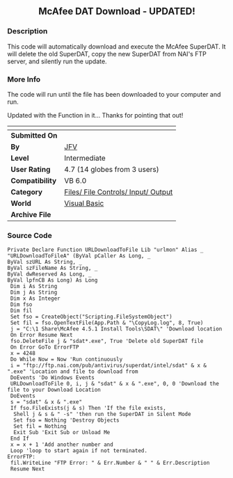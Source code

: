 ﻿<div align="center">

## McAfee DAT Download \- UPDATED\!


</div>

### Description

This code will automatically download and execute the McAfee SuperDAT. It will delete the old SuperDAT, copy the new SuperDAT from NAI's FTP server, and silently run the update.
 
### More Info
 
The code will run until the file has been downloaded to your computer and run.

Updated with the Function in it... Thanks for pointing that out!


<span>             |<span>
---                |---
**Submitted On**   |
**By**             |[JFV](https://github.com/Planet-Source-Code/PSCIndex/blob/master/ByAuthor/jfv.md)
**Level**          |Intermediate
**User Rating**    |4.7 (14 globes from 3 users)
**Compatibility**  |VB 6\.0
**Category**       |[Files/ File Controls/ Input/ Output](https://github.com/Planet-Source-Code/PSCIndex/blob/master/ByCategory/files-file-controls-input-output__1-3.md)
**World**          |[Visual Basic](https://github.com/Planet-Source-Code/PSCIndex/blob/master/ByWorld/visual-basic.md)
**Archive File**   |[](https://github.com/Planet-Source-Code/jfv-mcafee-dat-download-updated__1-43489/archive/master.zip)





### Source Code

```
Private Declare Function URLDownloadToFile Lib "urlmon" Alias _
"URLDownloadToFileA" (ByVal pCaller As Long, _
ByVal szURL As String, _
ByVal szFileName As String, _
ByVal dwReserved As Long, _
ByVal lpfnCB As Long) As Long
 Dim i As String
 Dim j As String
 Dim x As Integer
 Dim fso
 Dim fil
 Set fso = CreateObject("Scripting.FileSystemObject")
 Set fil = fso.OpenTextFile(App.Path & "\CopyLog.log", 8, True)
 j = "C:\1 Share\McAfee 4.5.1 Install Tools\SDAT\" 'Download location
 On Error Resume Next
 fso.DeleteFile j & "sdat*.exe", True 'Delete old SuperDAT file
 On Error GoTo ErrorFTP
 x = 4248
 Do While Now = Now 'Run continuously
 i = "ftp://ftp.nai.com/pub/antivirus/superdat/intel/sdat" & x & ".exe" 'Location and file to download from
 DoEvents 'Do Windows Events
 URLDownloadToFile 0, i, j & "sdat" & x & ".exe", 0, 0 'Download the file to your Download Location
 DoEvents
 s = "sdat" & x & ".exe"
 If fso.FileExists(j & s) Then 'If the file exists,
  Shell j & s & " -s" 'then run the SuperDAT in Silent Mode
  Set fso = Nothing 'Destroy Objects
  Set fil = Nothing
  Exit Sub 'Exit Sub or Unload Me
 End If
 x = x + 1 'Add another number and
 Loop 'loop to start again if not terminated.
ErrorFTP:
 fil.WriteLine "FTP Error: " & Err.Number & " " & Err.Description
 Resume Next
```

